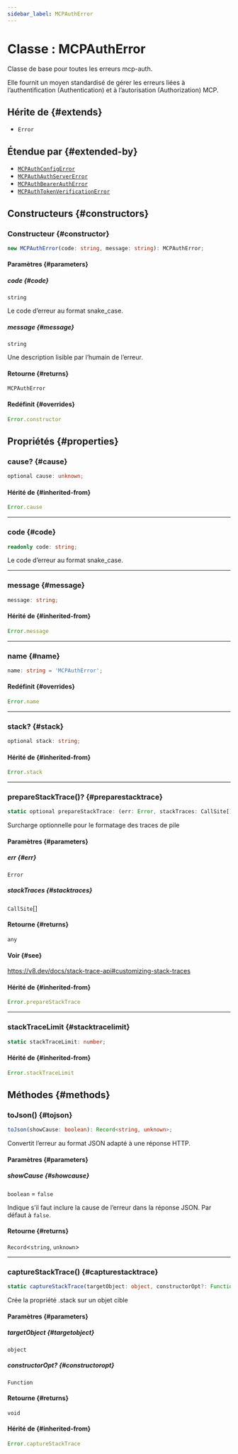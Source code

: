 ```yaml
---
sidebar_label: MCPAuthError
---
```


# Classe : MCPAuthError

Classe de base pour toutes les erreurs mcp-auth.

Elle fournit un moyen standardisé de gérer les erreurs liées à l’authentification (Authentication) et à l’autorisation (Authorization) MCP.

## Hérite de {#extends}

- `Error`

## Étendue par {#extended-by}

- [`MCPAuthConfigError`](/references/js/classes/MCPAuthConfigError.md)
- [`MCPAuthAuthServerError`](/references/js/classes/MCPAuthAuthServerError.md)
- [`MCPAuthBearerAuthError`](/references/js/classes/MCPAuthBearerAuthError.md)
- [`MCPAuthTokenVerificationError`](/references/js/classes/MCPAuthTokenVerificationError.md)

## Constructeurs {#constructors}

### Constructeur {#constructor}

```ts
new MCPAuthError(code: string, message: string): MCPAuthError;
```

#### Paramètres {#parameters}

##### code {#code}

`string`

Le code d’erreur au format snake_case.

##### message {#message}

`string`

Une description lisible par l’humain de l’erreur.

#### Retourne {#returns}

`MCPAuthError`

#### Redéfinit {#overrides}

```ts
Error.constructor
```

## Propriétés {#properties}

### cause? {#cause}

```ts
optional cause: unknown;
```

#### Hérité de {#inherited-from}

```ts
Error.cause
```

***

### code {#code}

```ts
readonly code: string;
```

Le code d’erreur au format snake_case.

***

### message {#message}

```ts
message: string;
```

#### Hérité de {#inherited-from}

```ts
Error.message
```

***

### name {#name}

```ts
name: string = 'MCPAuthError';
```

#### Redéfinit {#overrides}

```ts
Error.name
```

***

### stack? {#stack}

```ts
optional stack: string;
```

#### Hérité de {#inherited-from}

```ts
Error.stack
```

***

### prepareStackTrace()? {#preparestacktrace}

```ts
static optional prepareStackTrace: (err: Error, stackTraces: CallSite[]) => any;
```

Surcharge optionnelle pour le formatage des traces de pile

#### Paramètres {#parameters}

##### err {#err}

`Error`

##### stackTraces {#stacktraces}

`CallSite`[]

#### Retourne {#returns}

`any`

#### Voir {#see}

https://v8.dev/docs/stack-trace-api#customizing-stack-traces

#### Hérité de {#inherited-from}

```ts
Error.prepareStackTrace
```

***

### stackTraceLimit {#stacktracelimit}

```ts
static stackTraceLimit: number;
```

#### Hérité de {#inherited-from}

```ts
Error.stackTraceLimit
```

## Méthodes {#methods}

### toJson() {#tojson}

```ts
toJson(showCause: boolean): Record<string, unknown>;
```

Convertit l’erreur au format JSON adapté à une réponse HTTP.

#### Paramètres {#parameters}

##### showCause {#showcause}

`boolean` = `false`

Indique s’il faut inclure la cause de l’erreur dans la réponse JSON.
Par défaut à `false`.

#### Retourne {#returns}

`Record`\<`string`, `unknown`\>

***

### captureStackTrace() {#capturestacktrace}

```ts
static captureStackTrace(targetObject: object, constructorOpt?: Function): void;
```

Crée la propriété .stack sur un objet cible

#### Paramètres {#parameters}

##### targetObject {#targetobject}

`object`

##### constructorOpt? {#constructoropt}

`Function`

#### Retourne {#returns}

`void`

#### Hérité de {#inherited-from}

```ts
Error.captureStackTrace
```
